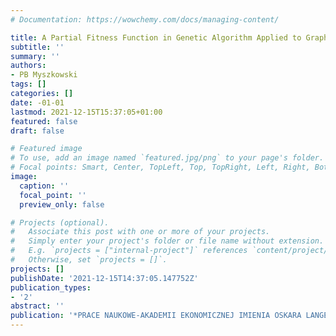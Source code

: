 ```yaml
---
# Documentation: https://wowchemy.com/docs/managing-content/

title: A Partial Fitness Function in Genetic Algorithm Applied to Graph Coloring Problem
subtitle: ''
summary: ''
authors:
- PB Myszkowski
tags: []
categories: []
date: -01-01
lastmod: 2021-12-15T15:37:05+01:00
featured: false
draft: false

# Featured image
# To use, add an image named `featured.jpg/png` to your page's folder.
# Focal points: Smart, Center, TopLeft, Top, TopRight, Left, Right, BottomLeft, Bottom, BottomRight.
image:
  caption: ''
  focal_point: ''
  preview_only: false

# Projects (optional).
#   Associate this post with one or more of your projects.
#   Simply enter your project's folder or file name without extension.
#   E.g. `projects = ["internal-project"]` references `content/project/deep-learning/index.md`.
#   Otherwise, set `projects = []`.
projects: []
publishDate: '2021-12-15T14:37:05.147752Z'
publication_types:
- '2'
abstract: ''
publication: '*PRACE NAUKOWE-AKADEMII EKONOMICZNEJ IMIENIA OSKARA LANGEGO WE WROCLAWIU*'
---
```

